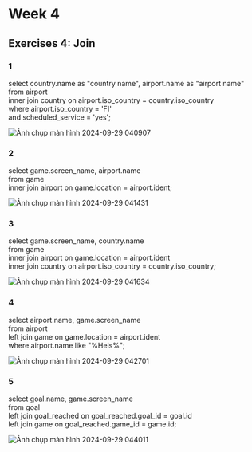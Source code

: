 # Week 4
## Exercises 4: Join
### 1  
select country.name as "country name", airport.name as "airport name"  
from airport  
inner join country on airport.iso_country = country.iso_country  
where airport.iso_country = 'FI'  
and scheduled_service = 'yes';

![Ảnh chụp màn hình 2024-09-29 040907](https://github.com/user-attachments/assets/c91d38dc-a83d-4fa0-b3a6-30a2b220fda5)

### 2   
select game.screen_name, airport.name  
from game  
inner join airport on game.location = airport.ident;

![Ảnh chụp màn hình 2024-09-29 041431](https://github.com/user-attachments/assets/c4319e3b-ae13-4cde-82a4-806b7e965ce8)


### 3  
select game.screen_name, country.name  
from game  
inner join airport on game.location = airport.ident  
inner join country on airport.iso_country = country.iso_country;

![Ảnh chụp màn hình 2024-09-29 041634](https://github.com/user-attachments/assets/1469f2bb-6194-48ab-91e0-e854d42b575c)


### 4 
select airport.name, game.screen_name  
from airport  
left join game on game.location = airport.ident  
where airport.name like "%Hels%";  

![Ảnh chụp màn hình 2024-09-29 042701](https://github.com/user-attachments/assets/8f7c2546-91b1-44c8-9736-6866af32aae0)


### 5  
select goal.name, game.screen_name  
from goal  
left join goal_reached on goal_reached.goal_id = goal.id  
left join game on goal_reached.game_id = game.id;

![Ảnh chụp màn hình 2024-09-29 044011](https://github.com/user-attachments/assets/7021eb82-b785-4fef-9567-632e7f74102d)
